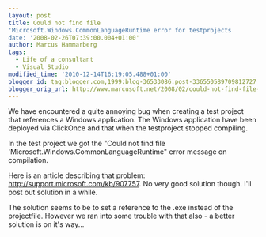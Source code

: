 ```yaml
---
layout: post
title: Could not find file
'Microsoft.Windows.CommonLanguageRuntime error for testprojects
date: '2008-02-26T07:39:00.004+01:00'
author: Marcus Hammarberg
tags:
  - Life of a consultant
  - Visual Studio
modified_time: '2010-12-14T16:19:05.488+01:00'
blogger_id: tag:blogger.com,1999:blog-36533086.post-336550589709812727
blogger_orig_url: http://www.marcusoft.net/2008/02/could-not-find-file-microsoftwindowscom.html
---
```


We have encountered a quite annoying bug when creating a <span
id="SPELLING_ERROR_0" class="blsp-spelling-corrected">test
project that references a Windows application. The Windows
application have been deployed via ClickOnce and that when the <span
id="SPELLING_ERROR_2" class="blsp-spelling-error">testproject
stopped compiling.

In the test project we got the "Could not find file
'Microsoft.Windows.CommonLanguageRuntime" error message on <span
id="SPELLING_ERROR_3"
class="blsp-spelling-corrected">compilation.

Here is an article describing that problem:
<http://support.microsoft.com/kb/907757>. No very good solution though.
I'll post out solution in a while.

The solution seems to be to set a reference to the .exe instead of the
projectfile. However we ran into some trouble with that also - a better
solution is on it's way...

